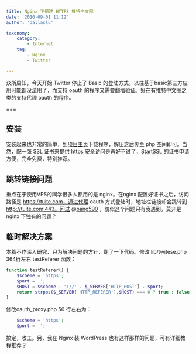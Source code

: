 ```yaml
---
title: Nginx 下搭建 HTTPS 推特中文圈
date: '2010-09-01 11:12'
author: 'dallaslu'

taxonomy:
    category:
        - Internet
    tag:
        - Nginx
        - Twitter

---
```

众所周知，今天开始 Twitter 停止了 Basic 的登陆方式。以往基于basic第三方应用可能都没法用了，而支持 oauth 的程序又需要翻墙验证。好在有推特中文圈之类的支持代理 oauth 的程序。

===

## 安装

安装起来也非常的简单，到<a href="http://code.google.com/p/tuite/" target="_blank">项目主页</a>下载程序，解压之后传至 php 空间即可。当然，配一张 SSL 证书来提供 https 安全访问是再好不过了，[StartSSL ](https://startssl.com)的证书申请方便，完全免费，特别推荐。

## 跳转链接问题

重点在于使用VPS的同学很多人都用的是 nginx。在nginx 配置好证书之后，访问路径是 https://tuite.com，通过代理 oauth 方式登陆时，地址栏链接却会跳转到 http://tuite.com:443。问过 @[bang590](https://twitter.com/bang590) ，貌似这个问题只有我遇到。莫非是 nginx 下独有的问题？

## 临时解决方案

本着不作深入研究、只为解决问题的方针，翻了一下代码。修改 lib/twitese.php 364行左右 testReferer 函数：

```php
function testReferer() {
	$scheme = 'https';
	$port = '';
	$HOST = $scheme . '://' . $_SERVER['HTTP_HOST'] . $port;
	return strpos($_SERVER['HTTP_REFERER'],$HOST) === 0 ? true : false;
}
```

修改oauth_proxy.php 56 行左右为：

```php
	$scheme = 'https';
	$port = '';
```

搞定，收工。另，我在 Nginx 装 WordPress 也有这样那样的问题，可有详细教程推荐？
